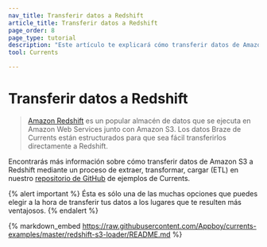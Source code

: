 ```yaml
---
nav_title: Transferir datos a Redshift
article_title: Transferir datos a Redshift
page_order: 8
page_type: tutorial
description: "Este artículo te explicará cómo transferir datos de Amazon S3 a Redshift mediante un proceso de extraer, transformar, cargar (ETL)."
tool: Currents

---
```


# Transferir datos a Redshift

> [Amazon Redshift](https://aws.amazon.com/redshift/) es un popular almacén de datos que se ejecuta en Amazon Web Services junto con Amazon S3. Los datos Braze de Currents están estructurados para que sea fácil transferirlos directamente a Redshift.

Encontrarás más información sobre cómo transferir datos de Amazon S3 a Redshift mediante un proceso de extraer, transformar, cargar (ETL) en nuestro [repositorio de GitHub](https://github.com/Appboy/currents-examples) de ejemplos de Currents.

{% alert important %}
Ésta es sólo una de las muchas opciones que puedes elegir a la hora de transferir tus datos a los lugares que te resulten más ventajosos.
{% endalert %}

{% markdown_embed https://raw.githubusercontent.com/Appboy/currents-examples/master/redshift-s3-loader/README.md %}
